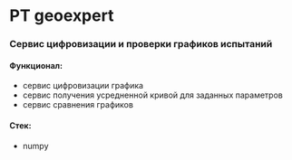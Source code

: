 # PT geoexpert

### Сервис цифровизации и проверки графиков испытаний

#### Функционал:
* сервис цифровизации графика
* сервис получения усредненной кривой для заданных параметров
* сервис сравнения графиков

#### Стек:
* numpy

